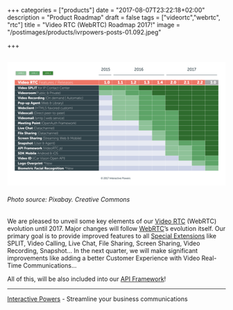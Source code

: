 +++
categories = ["products"]
date = "2017-08-07T23:22:18+02:00"
description = "Product Roadmap"
draft = false
tags = ["videortc","webrtc", "rtc"]
title = "Video RTC (WebRTC) Roadmap 2017!"
image = "/postimages/products/ivrpowers-posts-01.092.jpeg"

+++

![VideoRTC roadmap](/postimages/products/roadmap-videortc-webrtc-2017.png)
------------
###### Photo source: Pixabay. Creative Commons

We are pleased to unveil some key elements of our [Video RTC](http://blog.ivrpowers.com/post/products/video-rtc/) (WebRTC) evolution until 2017.  Major changes will follow [WebRTC](http://blog.ivrpowers.com/post/technologies/what-is-webrtc/)’s evolution itself. Our primary goal is to provide improved features to all [Special Extensions](http://blog.ivrpowers.com/post/products/video-rtc-special-extensions/) like SPLIT, Video Calling, Live Chat, File Sharing, Screen Sharing, Video Recording, Snapshot...  In the next quarter, we will make significant improvements like adding a better Customer Experience with Video Real-Time Communications...

All of this, will be also included into our [API Framework](http://blog.ivrpowers.com/post/development/introducing-videortcjs-developers/)!

---
[Interactive Powers](http://www.ivrpowers.com/) - Streamline your business communications


